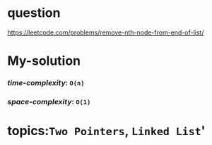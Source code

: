 # question
https://leetcode.com/problems/remove-nth-node-from-end-of-list/

# **My-solution**

### _time-complexity_: `O(n)`
### _space-complexity_: `O(1)`



# topics:`Two Pointers`, `Linked List`'
